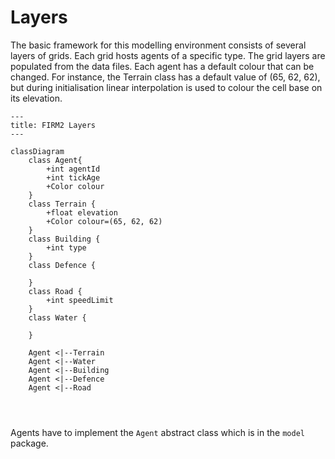# Layers

The basic framework for this modelling environment consists of several layers of grids. Each grid hosts agents of a specific type. The grid layers are populated from the data files. Each agent has a default colour that can be changed. For instance, the Terrain class has a default value of (65, 62, 62), but during initialisation linear interpolation is used to colour the cell base on its elevation. 

```mermaid
---
title: FIRM2 Layers
---

classDiagram
    class Agent{
        +int agentId
        +int tickAge
        +Color colour
    }
    class Terrain {
        +float elevation
        +Color colour=(65, 62, 62)
    }
    class Building {
        +int type
    }
    class Defence {
        
    }
    class Road {
        +int speedLimit
    }
    class Water {
        
    }
   
    Agent <|--Terrain
    Agent <|--Water
    Agent <|--Building
    Agent <|--Defence
    Agent <|--Road
    

    

```

Agents have to implement the `Agent` abstract class which is in the `model` package.
